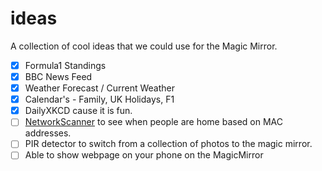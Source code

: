 # ideas
A collection of cool ideas that we could use for the Magic Mirror.

- [x] Formula1 Standings
- [x] BBC News Feed
- [x] Weather Forecast / Current Weather
- [x] Calendar's - Family, UK Holidays, F1
- [x] DailyXKCD cause it is fun.
- [ ] [NetworkScanner](https://github.com/ianperrin/MMM-NetworkScanner) to see when people are home based on MAC addresses.
- [ ] PIR detector to switch from a collection of photos to the magic mirror.
- [ ] Able to show webpage on your phone on the MagicMirror
